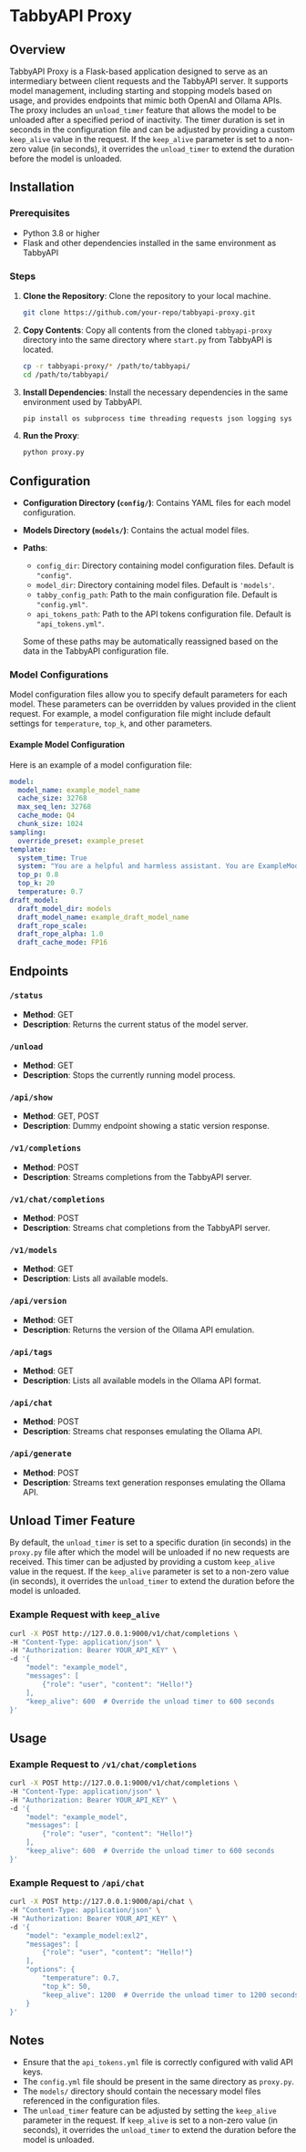 # TabbyAPI Proxy

## Overview
TabbyAPI Proxy is a Flask-based application designed to serve as an intermediary between client requests and the TabbyAPI server. It supports model management, including starting and stopping models based on usage, and provides endpoints that mimic both OpenAI and Ollama APIs. The proxy includes an `unload_timer` feature that allows the model to be unloaded after a specified period of inactivity. The timer duration is set in seconds in the configuration file and can be adjusted by providing a custom `keep_alive` value in the request. If the `keep_alive` parameter is set to a non-zero value (in seconds), it overrides the `unload_timer` to extend the duration before the model is unloaded.

## Installation

### Prerequisites
- Python 3.8 or higher
- Flask and other dependencies installed in the same environment as TabbyAPI

### Steps
1. **Clone the Repository**:
   Clone the repository to your local machine.
   ```bash
   git clone https://github.com/your-repo/tabbyapi-proxy.git
   ```

2. **Copy Contents**:
   Copy all contents from the cloned `tabbyapi-proxy` directory into the same directory where `start.py` from TabbyAPI is located.
   ```bash
   cp -r tabbyapi-proxy/* /path/to/tabbyapi/
   cd /path/to/tabbyapi/
   ```

3. **Install Dependencies**:
   Install the necessary dependencies in the same environment used by TabbyAPI.
   ```bash
   pip install os subprocess time threading requests json logging sys yaml hashlib atexit flask flask-cors
   ```

4. **Run the Proxy**:
   ```bash
   python proxy.py
   ```

## Configuration

- **Configuration Directory (`config/`)**: Contains YAML files for each model configuration.
- **Models Directory (`models/`)**: Contains the actual model files.
- **Paths**:
  - `config_dir`: Directory containing model configuration files. Default is `"config"`.
  - `model_dir`: Directory containing model files. Default is `'models'`.
  - `tabby_config_path`: Path to the main configuration file. Default is `"config.yml"`.
  - `api_tokens_path`: Path to the API tokens configuration file. Default is `"api_tokens.yml"`.

  Some of these paths may be automatically reassigned based on the data in the TabbyAPI configuration file.

### Model Configurations
Model configuration files allow you to specify default parameters for each model. These parameters can be overridden by values provided in the client request. For example, a model configuration file might include default settings for `temperature`, `top_k`, and other parameters.

#### Example Model Configuration
Here is an example of a model configuration file:

```yaml
model:
  model_name: example_model_name
  cache_size: 32768
  max_seq_len: 32768
  cache_mode: Q4
  chunk_size: 1024
sampling:
  override_preset: example_preset
template:
  system_time: True
  system: "You are a helpful and harmless assistant. You are ExampleModel developed by ExampleCorp."
  top_p: 0.8
  top_k: 20
  temperature: 0.7
draft_model:
  draft_model_dir: models
  draft_model_name: example_draft_model_name
  draft_rope_scale:
  draft_rope_alpha: 1.0
  draft_cache_mode: FP16
```

## Endpoints

### `/status`
- **Method**: GET
- **Description**: Returns the current status of the model server.

### `/unload`
- **Method**: GET
- **Description**: Stops the currently running model process.

### `/api/show`
- **Method**: GET, POST
- **Description**: Dummy endpoint showing a static version response.

### `/v1/completions`
- **Method**: POST
- **Description**: Streams completions from the TabbyAPI server.

### `/v1/chat/completions`
- **Method**: POST
- **Description**: Streams chat completions from the TabbyAPI server.

### `/v1/models`
- **Method**: GET
- **Description**: Lists all available models.

### `/api/version`
- **Method**: GET
- **Description**: Returns the version of the Ollama API emulation.

### `/api/tags`
- **Method**: GET
- **Description**: Lists all available models in the Ollama API format.

### `/api/chat`
- **Method**: POST
- **Description**: Streams chat responses emulating the Ollama API.

### `/api/generate`
- **Method**: POST
- **Description**: Streams text generation responses emulating the Ollama API.

## Unload Timer Feature

By default, the `unload_timer` is set to a specific duration (in seconds) in the `proxy.py` file after which the model will be unloaded if no new requests are received. This timer can be adjusted by providing a custom `keep_alive` value in the request. If the `keep_alive` parameter is set to a non-zero value (in seconds), it overrides the `unload_timer` to extend the duration before the model is unloaded.

### Example Request with `keep_alive`
```bash
curl -X POST http://127.0.0.1:9000/v1/chat/completions \
-H "Content-Type: application/json" \
-H "Authorization: Bearer YOUR_API_KEY" \
-d '{
    "model": "example_model",
    "messages": [
        {"role": "user", "content": "Hello!"}
    ],
    "keep_alive": 600  # Override the unload timer to 600 seconds
}'
```

## Usage

### Example Request to `/v1/chat/completions`
```bash
curl -X POST http://127.0.0.1:9000/v1/chat/completions \
-H "Content-Type: application/json" \
-H "Authorization: Bearer YOUR_API_KEY" \
-d '{
    "model": "example_model",
    "messages": [
        {"role": "user", "content": "Hello!"}
    ],
    "keep_alive": 600  # Override the unload timer to 600 seconds
}'
```

### Example Request to `/api/chat`
```bash
curl -X POST http://127.0.0.1:9000/api/chat \
-H "Content-Type: application/json" \
-H "Authorization: Bearer YOUR_API_KEY" \
-d '{
    "model": "example_model:exl2",
    "messages": [
        {"role": "user", "content": "Hello!"}
    ],
    "options": {
        "temperature": 0.7,
        "top_k": 50,
        "keep_alive": 1200  # Override the unload timer to 1200 seconds
    }
}'
```

## Notes
- Ensure that the `api_tokens.yml` file is correctly configured with valid API keys.
- The `config.yml` file should be present in the same directory as `proxy.py`.
- The `models/` directory should contain the necessary model files referenced in the configuration files.
- The `unload_timer` feature can be adjusted by setting the `keep_alive` parameter in the request. If `keep_alive` is set to a non-zero value (in seconds), it overrides the `unload_timer` to extend the duration before the model is unloaded.
